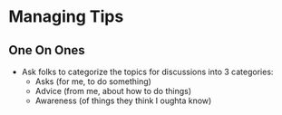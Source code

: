 
# Managing Tips


## One On Ones

- Ask folks to categorize the topics for discussions into 3 categories: 
  + Asks (for me, to do something) 
  + Advice (from me, about how to do things) 
  + Awareness (of things they think I oughta know)


